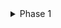 <details>
<summary>Phase 1</summary>
<p>

- ✔ [Worked in the intitial stage of cleaning the data set and figuring out the continous and categorical values.](https://github.com/N-BHUVANESH/Airline-Prediction/blob/cbe5eada317d70cc580d4fe78aa4331a0ba301f7/Airlines_Prediction.ipynb)

</p></details>


